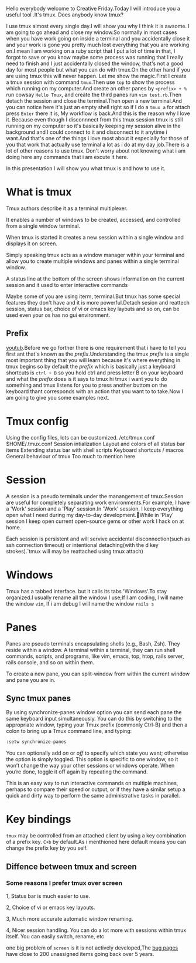 Hello everybody welcome to Creative Friday.Today I will introduce you a useful tool .It's tmux. Does anybody know tmux?

I use tmux almost every single day.I will show you why I think it is awsome.
I am going to go ahead and close my window.So normally in most cases when you have work going on inside a terminal and you accidentally close it and your work is gone you pretty much lost everything that you are working on.I mean I am working on a ruby script that I put a lot of time in that, I forgot to save or you know maybe some process was running that I really need to finish and I just accidentally closed the window, that's not a good day for most people but what you can do with tmux.On the other hand if you are using tmux this will never happen.
Let me show the magic.First I create a tmux session with command `tmux`.Then use `top` to show the process which running on my computer.And create an other panes by `<prefix> + %` run cowsay `Hello Tmux`, and create the third panes run `vim test.rb`.Then detach the session and close the terminal.Then open a new terminal.And you can notice here it's just an empty shell right so if I do a `tmux a` for attach press `Enter` there it is, My workflow is back.And this is the reason why I love it. Because even though I disconnnect from this tmux session tmux is still running on my computer so it's basically keeping my session alive in the background and I could connect to it and disconnect to it anytime i want.And that's one of the things i love most about it especially for those of you that work that actually use terminal a lot as i do at my day job.There is a lot of other reasons to use tmux.
Don't worry about not knowing what i am doing here any commands that i am excute it here.

In this presentation I will show you what tmux is and how to use it.

# What is tmux

Tmux authors describe it as a terminal multiplexer.

It enables a number of windows to be created, accessed, and controlled from a single window terminal.

When tmux is started it creates a new session within a single window and displays it on screen.

Simply speaking tmux acts as a window manager within your terminal and allow you to create multiple windows and panes within a single terminal window.

A status line at the bottom of the screen shows information on the current session and it used to enter interactive commands

Maybe some of you are using iterm, terminal.But tmux has some special features they don't have and it is more powerful.Detach sesion and reattech session, status bar, choice of vi or emacs key layouts and so on, can be used even your os has no gui environment.

## Prefix

[youtub](https://youtu.be/FEfuXRTqINg?t=21s).Before we go forther there is one requirement that i have to tell you first ant that's known as the *prefix*.Understanding the tmux *prefix* is a single most important thing that you will learn because it's where everything in tmux begins so by default the *prefix* which is basically just a keyboard shortcuts is `ctrl + B` so you hold ctrl and press letter B on your keyboard and what the *prefix* does is it says to tmux hi tmux i want you to do something and tmux listens for you to press another buttom on the keyboard thant  corresponds with an action that you want to to take.Now I am going to give you some examples next.

# Tmux config
Using the config files, lots can be customized. /etc/tmux.conf $HOME/.tmux.conf Session intialization Layout and colors of all status bar items Extending status bar with shell scripts Keyboard shortcuts / macros General behaviour of tmux Too much to mention here

# Session
A session is a pseudo terminals under the manangement of tmux.Session are useful for completely separating work environments.For example, I have a 'Work' session and a 'Play' session.In 'Work' session, I keep everything open what I need during my day-to-day development.While in 'Play' session I keep open current open-source gems or other work I hack on at home.

Each session is persistent and will servive accidental disconnection(such as ssh connection timeout) or intentional detaching(with the <prefix> d key strokes).`tmux will may be reattached using tmux attach)

# Windows
Tmux has a tabbed interface. but it calls its tabs 'Windows'.To stay organized.I usually rename all the window I use;If I am coding, I will name the window `vim`, If i am debug I will name the window `rails s`

# Panes

Panes are pseudo terminals encapsulating shells (e.g., Bash, Zsh). They reside within a window. A terminal within a terminal, they can run shell commands, scripts, and programs, like vim, emacs, top, htop, rails server, rails console, and so on within them.

To create a new pane, you can split-window from within the current window and pane you are in.

## Sync tmux panes

By using synchronize-panes window option you can send each pane the same keyboard input simultaneously.
You can do this by switching to the appropriate window, typing your Tmux prefix (commonly Ctrl-B) and then a colon to bring up a Tmux command line, and typing:
```sh
:setw synchronize-panes
```

You can optionally add *on* or *off* to specify which state you want; otherwise the option is simply toggled. This option is specific to one window, so it won’t change the way your other sessions or windows operate. When you’re done, toggle it off again by repeating the command.

This is an easy way to run interactive commands on multiple machines, perhaps to compare their speed or output, or if they have a similar setup a quick and dirty way to perform the same administrative tasks in parallel.

# Key bindings

`tmux` may be controlled from an attached client by using a key combination of a prefix key. `C+b` by default.As i menthioned here default means you can change the prefix key by you self.

## Diffence between tmux and screen

### Some reasons I prefer tmux over screen

1, Status bar is much easier to use.

2, Choice of vi or emacs key layouts.

3, Much more accurate automatic window renaming.

4, Nicer session handling. You can do a lot more with sessions within tmux itself. You can easily switch, rename, etc

one big problem of `screen` is it is not actively developed,The [bug pages](https://savannah.gnu.org/bugs/?group=screen&func=browse&set=open&msort=0&advsrch=0&morder=bug_id%3C&offset=0#results) have close to 200 unassigned items going back over 5 years.
